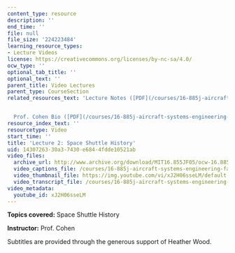```yaml
---
content_type: resource
description: ''
end_time: ''
file: null
file_size: '224223484'
learning_resource_types:
- Lecture Videos
license: https://creativecommons.org/licenses/by-nc-sa/4.0/
ocw_type: ''
optional_tab_title: ''
optional_text: ''
parent_title: Video Lectures
parent_type: CourseSection
related_resources_text: 'Lecture Notes ([PDF](/courses/16-885j-aircraft-systems-engineering-fall-2005/resources/cohen_shtl_hist))


  Prof. Cohen Bio ([PDF](/courses/16-885j-aircraft-systems-engineering-fall-2005/resources/cohen_bio))'
resource_index_text: ''
resourcetype: Video
start_time: ''
title: 'Lecture 2: Space Shuttle History'
uid: 14307263-30a3-7430-e684-4fdde10521ab
video_files:
  archive_url: http://www.archive.org/download/MIT16.855JF05/ocw-16.885-13sep2005-220k.mp4
  video_captions_file: /courses/16-885j-aircraft-systems-engineering-fall-2005/b722d15dc71e5be7b14387a116eb5044_xJ2H06sseLM.vtt
  video_thumbnail_file: https://img.youtube.com/vi/xJ2H06sseLM/default.jpg
  video_transcript_file: /courses/16-885j-aircraft-systems-engineering-fall-2005/7d274a408c8e4c8d44ba885f7b65b20e_xJ2H06sseLM.pdf
video_metadata:
  youtube_id: xJ2H06sseLM
---
```


**Topics covered:** Space Shuttle History

**Instructor:** Prof. Cohen

Subtitles are provided through the generous support of Heather Wood.


